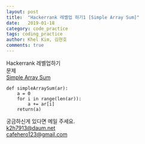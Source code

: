 ```yaml
---
layout: post
title:  "Hackerrank 레벨업 하기1 [Simple Array Sum]"
date:   2019-01-18
category: code_practice
tags: coding_practice
author: Khel Kim, 김현호
comments: true
---
```

Hackerrank 레벨업하기  
문제  
[Simple Array Sum](https://www.hackerrank.com/challenges/simple-array-sum/problem)

~~~
def simpleArraySum(ar):
    a = 0
    for i in range(len(ar)):
        a += ar[i]
    return(a)
~~~

궁금하신게 있다면 메일 주세요.  
k2h7913@daum.net    
cafehero123@gmail.com

